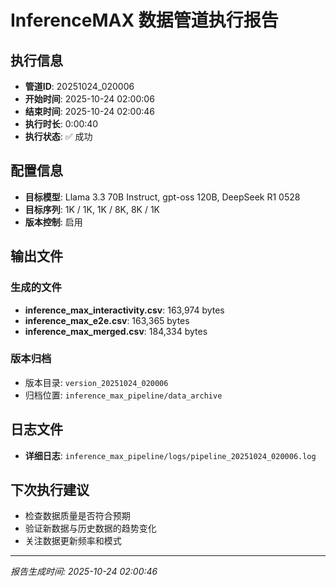 # InferenceMAX 数据管道执行报告

## 执行信息
- **管道ID**: 20251024_020006
- **开始时间**: 2025-10-24 02:00:06
- **结束时间**: 2025-10-24 02:00:46
- **执行时长**: 0:00:40
- **执行状态**: ✅ 成功

## 配置信息
- **目标模型**: Llama 3.3 70B Instruct, gpt-oss 120B, DeepSeek R1 0528
- **目标序列**: 1K / 1K, 1K / 8K, 8K / 1K
- **版本控制**: 启用

## 输出文件
### 生成的文件
- **inference_max_interactivity.csv**: 163,974 bytes
- **inference_max_e2e.csv**: 163,365 bytes
- **inference_max_merged.csv**: 184,334 bytes

### 版本归档
- 版本目录: `version_20251024_020006`
- 归档位置: `inference_max_pipeline/data_archive`


## 日志文件
- **详细日志**: `inference_max_pipeline/logs/pipeline_20251024_020006.log`

## 下次执行建议
- 检查数据质量是否符合预期
- 验证新数据与历史数据的趋势变化
- 关注数据更新频率和模式

---

*报告生成时间: 2025-10-24 02:00:46*
